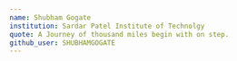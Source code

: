 ```yaml
---
name: Shubham Gogate
institution: Sardar Patel Institute of Technolgy
quote: A Journey of thousand miles begin with on step.
github_user: SHUBHAMGOGATE
---
```

